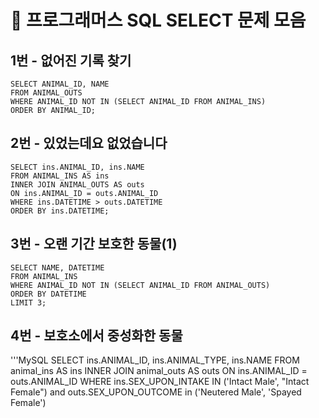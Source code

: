 # 👀 프로그래머스 SQL SELECT 문제 모음

## 1번 - 없어진 기록 찾기
```MySQL
SELECT ANIMAL_ID, NAME
FROM ANIMAL_OUTS
WHERE ANIMAL_ID NOT IN (SELECT ANIMAL_ID FROM ANIMAL_INS)
ORDER BY ANIMAL_ID;
```

## 2번 - 있었는데요 없었습니다
```MySQL
SELECT ins.ANIMAL_ID, ins.NAME
FROM ANIMAL_INS AS ins
INNER JOIN ANIMAL_OUTS AS outs
ON ins.ANIMAL_ID = outs.ANIMAL_ID
WHERE ins.DATETIME > outs.DATETIME
ORDER BY ins.DATETIME;
```

## 3번 - 오랜 기간 보호한 동물(1)
```MySQL
SELECT NAME, DATETIME
FROM ANIMAL_INS
WHERE ANIMAL_ID NOT IN (SELECT ANIMAL_ID FROM ANIMAL_OUTS)
ORDER BY DATETIME
LIMIT 3;
```

## 4번 - 보호소에서 중성화한 동물
'''MySQL
SELECT ins.ANIMAL_ID, ins.ANIMAL_TYPE, ins.NAME
FROM animal_ins AS ins
INNER JOIN animal_outs AS outs
ON ins.ANIMAL_ID = outs.ANIMAL_ID
WHERE ins.SEX_UPON_INTAKE IN ('Intact Male', "Intact Female") 
and outs.SEX_UPON_OUTCOME in ('Neutered Male', 'Spayed Female')
```
